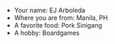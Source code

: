  - Your name: EJ Arboleda
 - Where you are from: Manila, PH
 - A favorite food: Pork Sinigang
 - A hobby: Boardgames
